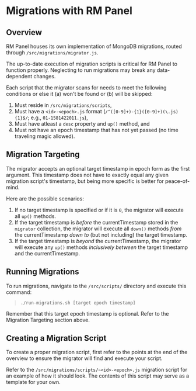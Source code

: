 # Migrations with RM Panel

## Overview

RM Panel houses its own implementation of MongoDB migrations, routed through `/src/migrations/migrator.js`.

The up-to-date execution of migration scripts is critical for RM Panel to function properly. Neglecting to run migrations may break any data-dependent changes.

Each script that the migrator scans for needs to meet the following conditions or else it (a) won't be found or (b) will be skipped:
1. Must reside in `/src/migrations/scripts`,
2. Must have a `<id>-<epoch>.js` format (`/^([0-9]+)-{1}([0-9]+)(\.js){1}$/`; e.g., `01-1581422011.js`),
3. Must have atleast a `desc` property and `up()` method, and
4. Must not have an epoch timestamp that has not yet passed (no time traveling magic allowed).

## Migration Targeting

The migrator accepts an optional target timestamp in epoch form as the first argument. This timestamp does not have to exactly equal any given migration script's timestamp, but being more specific is better for peace-of-mind.

Here are the possible scenarios:
1. If no target timestamp is specified or if it is `0`, the migrator will execute all `up()` methods.
2. If the target timestamp is _before_ the currentTimestamp stored in the `migrator` collection, the migrator will execute all `down()` methods _from_ the currentTimestamp _down to_ (but not including) the target timestamp.
3. If the target timestamp is _beyond_ the currentTimestamp, the migrator will execute any `up()` methods _inclusively between_ the target timestamp and the currentTimestamp.

## Running Migrations

To run migrations, navigate to the `/src/scripts/` directory and execute this command:

> `./run-migrations.sh [target epoch timestamp]`

Remember that this target epoch timestamp is optional. Refer to the Migration Targeting section above.

## Creating a Migration Script

To create a proper migration script, first refer to the points at the end of the overview to ensure the migrator will find and execute your script.

Refer to the `/src/migrations/scripts/~<id>-<epoch>.js` migration script for an example of how it should look. The contents of this script may serve as a template for your own.